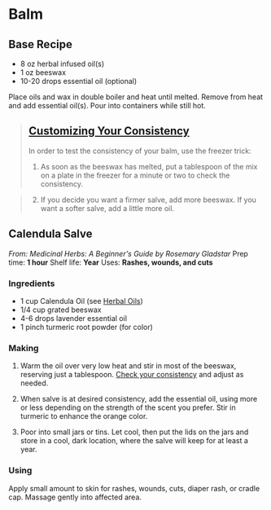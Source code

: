 # Balm

## Base Recipe
- 8 oz herbal infused oil(s)
- 1 oz beeswax
- 10-20 drops essential oil (optional)

Place oils and wax in double boiler and heat until melted. Remove from heat and add essential oil(s). Pour into containers while still hot.

> ## [Customizing Your Consistency](#freezer-trick)
> In order to test the consistency of your balm, use the freezer trick:
> 1. As soon as the beeswax has melted, put a tablespoon of the mix on a plate in the freezer for a minute or two to check the consistency.

> 2. If you decide you want a firmer salve, add more beeswax. If you want a softer salve, add a little more oil.

## Calendula Salve
_From: Medicinal Herbs: A Beginner's Guide by Rosemary Gladstar_
Prep time: **1 hour**
Shelf life: **Year**
Uses: **Rashes, wounds, and cuts**

### Ingredients
- 1 cup Calendula Oil (see [Herbal Oils](Herbal-oils.md))
- 1/4 cup grated beeswax
- 4-6 drops lavender essential oil
- 1 pinch turmeric root powder (for color)

### Making
1. Warm the oil over very low heat and stir in most of the beeswax, reserving just a tablespoon. [Check your consistency](#freezer-trick) and adjust as needed.

2. When salve is at desired consistency, add the essential oil, using more or less depending on the strength of the scent you prefer. Stir in turmeric to enhance the orange color.

3. Poor into small jars or tins. Let cool, then put the lids on the jars and store in a cool, dark location, where the salve will keep for at least a year.


### Using
Apply small amount to skin for rashes, wounds, cuts, diaper rash, or cradle cap. Massage gently into affected area.


